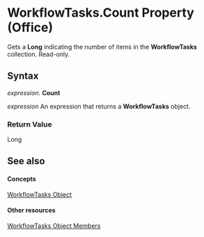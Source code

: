 
# WorkflowTasks.Count Property (Office)

Gets a  **Long** indicating the number of items in the **WorkflowTasks** collection. Read-only.


## Syntax

 _expression_. **Count**

 _expression_ An expression that returns a **WorkflowTasks** object.


### Return Value

Long


## See also


#### Concepts


[WorkflowTasks Object](3b0006db-9bad-2dce-d4b1-c67fe5ac54f9.md)
#### Other resources


[WorkflowTasks Object Members](a627f77c-fd47-ef66-edbd-9b4c4fcd9920.md)
